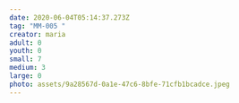 ```yaml
---
date: 2020-06-04T05:14:37.273Z
tag: "MM-005 "
creator: maria
adult: 0
youth: 0
small: 7
medium: 3
large: 0
photo: assets/9a28567d-0a1e-47c6-8bfe-71cfb1bcadce.jpeg
---
```

